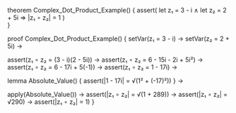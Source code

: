 theorem Complex_Dot_Product_Example() {
  assert(
    let z₁ = 3 - i ∧
    let z₂ = 2 + 5i ⇒
    |z₁ ∘ z₂| = 1
  )  
}

proof Complex_Dot_Product_Example() {
  setVar(z₁ = 3 - i) →
  setVar(z₂ = 2 + 5i) →
  
  assert(z₁ ∘ z₂ = (3 - i)(2 - 5i)) →
  assert(z₁ ∘ z₂ = 6 - 15i - 2i + 5i²) →
  assert(z₁ ∘ z₂ = 6 - 17i + 5(-1)) →
  assert(z₁ ∘ z₂ = 1 - 17i) →
  
  lemma Absolute_Value() {
    assert(|1 - 17i| = √(1² + (-17)²))
  } →
  
  apply(Absolute_Value()) →
  assert(|z₁ ∘ z₂| = √(1 + 289)) →
  assert(|z₁ ∘ z₂| = √290) →
  assert(|z₁ ∘ z₂| = 1)
}